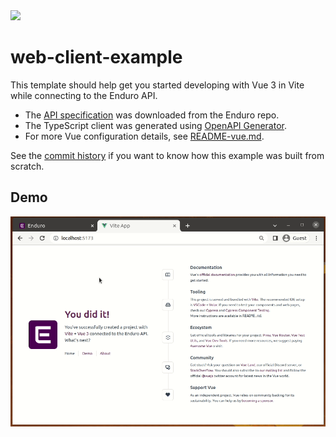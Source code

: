 <img src="https://github.com/artefactual-sdps/web-client-example/workflows/Dashboard/badge.svg"/>

# web-client-example

This template should help get you started developing with Vue 3 in Vite while connecting to the Enduro API.

* The [API specification] was downloaded from the Enduro repo.
* The TypeScript client was generated using [OpenAPI Generator].
* For more Vue configuration details, see [README-vue.md](./README-vue.md).

See the [commit history] if you want to know how this example was built from scratch.

## Demo

![Screencast](./screencast.gif)


[OpenAPI Generator]: https://openapi-generator.tech/
[API specification]: https://github.com/artefactual-sdps/enduro/blob/main/internal/api/gen/http/
[commit history]: https://github.com/artefactual-sdps/web-client-example/commits/main
